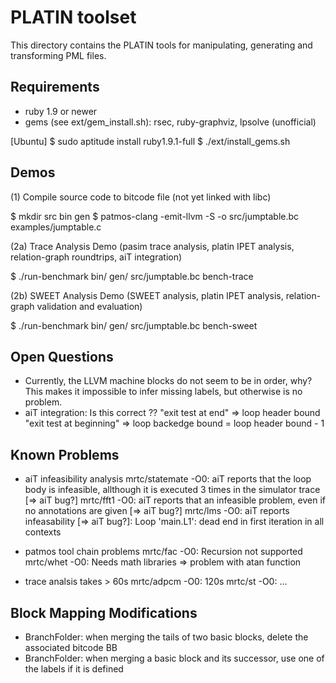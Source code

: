 PLATIN toolset
==============

This directory contains the PLATIN tools for manipulating, generating
and transforming PML files.

Requirements
------------
* ruby 1.9 or newer
* gems (see ext/gem_install.sh): rsec, ruby-graphviz, lpsolve (unofficial)

[Ubuntu]
$ sudo aptitude install ruby1.9.1-full
$ ./ext/install_gems.sh

Demos
-----

(1) Compile source code to bitcode file (not yet linked with libc)

$ mkdir src bin gen
$ patmos-clang -emit-llvm -S -o src/jumptable.bc examples/jumptable.c

(2a) Trace Analysis Demo (pasim trace analysis, platin IPET analysis, relation-graph roundtrips, aiT integration)

$ ./run-benchmark bin/ gen/ src/jumptable.bc bench-trace

(2b) SWEET Analysis Demo (SWEET analysis, platin IPET analysis, relation-graph validation and evaluation)

$ ./run-benchmark bin/ gen/ src/jumptable.bc bench-sweet

Open Questions
--------------
* Currently, the LLVM machine blocks do not seem to be in order, why?
  This makes it impossible to infer missing labels, but otherwise
  is no problem.
* aiT integration:
  Is this correct ??
    "exit test at end" => loop header bound
    "exit test at beginning" => loop backedge bound = loop header bound - 1

Known Problems
--------------

* aiT infeasibility analysis
mrtc/statemate -O0: aiT reports that the loop body is infeasible, allthough it is
                    executed 3 times in the simulator trace [=> aiT bug?]
mrtc/fft1 -O0:      aiT reports that an infeasible problem, even if no annotations are
	            given [=> aiT bug?]
mrtc/lms -O0:       aiT reports infeasability [=> aiT bug?]:
	            Loop 'main.L1': dead end in first iteration in all contexts

* patmos tool chain problems
mrtc/fac -O0:       Recursion not supported
mrtc/whet -O0:      Needs math libraries => problem with atan function

* trace analsis takes > 60s
mrtc/adpcm -O0:     120s
mrtc/st -O0:        ...


Block Mapping Modifications
---------------------------
* BranchFolder: when merging the tails of two basic blocks, delete the associated bitcode BB
* BranchFolder: when merging a basic block and its successor, use one of the labels if it is defined
